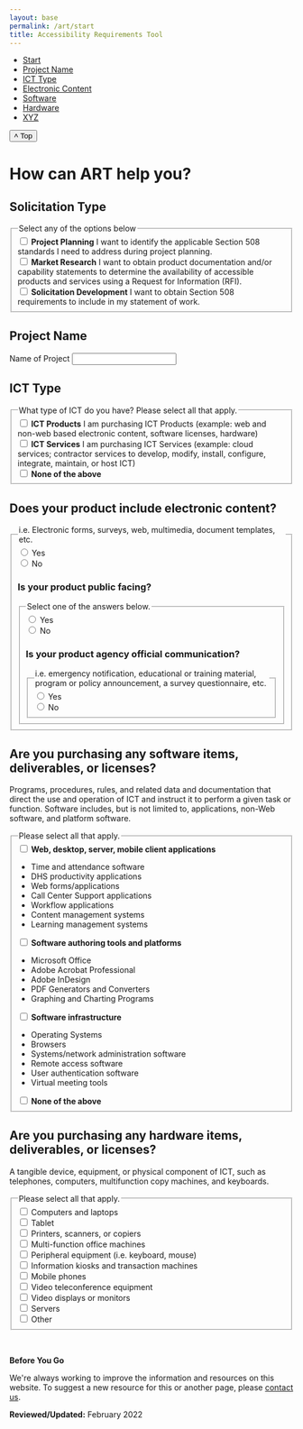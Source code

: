 ```yaml
---
layout: base
permalink: /art/start
title: Accessibility Requirements Tool
---
```

<!--  <div class="grid-container">
  <div class="grid-row grid-gap">
    <div class="grid-col-3">
      <nav aria-label="Secondary navigation,,">
          <ul class="usa-sidenav">
            <li class="usa-sidenav__item">
              <a href="javascript:void(0);" class="usa-current">Start</a>
              <ul class="usa-sidenav__sublist">
                <li class="usa-sidenav__item">
                  <a href="javascript:void(0);">Child link</a>
                </li>
                <li class="usa-sidenav__item">
                  <a href="javascript:void(0);">Child link</a>
                </li>
                <li class="usa-sidenav__item">
                  <a href="javascript:void(0);">Child link</a>
                </li>
                <li class="usa-sidenav__item">
                  <a href="javascript:void(0);">Child link</a>
                </li>
                <li class="usa-sidenav__item">
                  <a href="javascript:void(0);">Child link</a>
                </li>
              </ul>
            </li>
            <li class="usa-sidenav__item">
              <a href="javascript:void(0);">Parent link</a>
            </li>
          </ul>
      </nav>
    </div> -->
<div class="grid-container pgov margin-top-9">
  <div class="grid-row grid-gap">
    <div class="usa-layout-docs__sidenav desktop:grid-col-3 open" id="side-nav">
      <nav aria-label="Secondary navigation">
        <ul class="usa-sidenav">
          <li class="usa-sidenav__item">
            <a href="#section-1">Start</a>
          </li>
          <li class="usa-sidenav__item">
            <a href="#section-2">Project Name</a>
          </li>
          <li class="usa-sidenav__item">
            <a href="#section-3">ICT Type</a>
          </li>
          <li class="usa-sidenav__item">
            <a href="#section-4">Electronic Content</a>
          </li>
          <li class="usa-sidenav__item">
            <a href="#section-5">Software</a>
          </li>
          <li class="usa-sidenav__item">
            <a href="#section-6">Hardware</a>
          </li>
          <li class="usa-sidenav__item">
            <a href="#section-7">XYZ</a>
          </li>
        </ul>
      </nav>
    <button id="backtotop" title="Go to top">˄ Top</button>
    </div>
    <main class="usa-layout-docs__main desktop:grid-col-9 usa-prose usa-layout-docs" id="main-content">
      <h1 class="site-preview-heading">How can ART help you?</h1>
      <section id="section-1">
        <h2>Solicitation Type</h2>
        <div>
          <fieldset class="usa-fieldset">
            <legend class="usa-legend">Select any of the options below</legend>
            <div class="usa-checkbox">
              <input
                class="usa-checkbox__input usa-checkbox__input--tile"
                id="check-solicitation-project-planning"
                type="checkbox"
                name="solicitation-type-project-planning"
                value="project-planning"
              />
              <label class="usa-checkbox__label" for="check-solicitation-project-planning">
                <b>Project Planning</b>
                <span class="usa-checkbox__label-description">
                  I want to identify the applicable Section 508 standards I need to address during project planning.
                </span>
              </label>
            </div>
            <div class="usa-checkbox">
              <input
                class="usa-checkbox__input usa-checkbox__input--tile"
                id="check-solicitation-market-research"
                type="checkbox"
                name="solicitation-type-market-research"
                value="market-research"
              />
              <label class="usa-checkbox__label" for="check-solicitation-market-research"> 
                <b>Market Research</b>
                <span class="usa-checkbox__label-description">
                  I want to obtain product documentation and/or capability statements to determine the availability of accessible products and services using a Request for Information (RFI).
                </span>
              </label>
            </div>
            <div class="usa-checkbox">
              <input
                class="usa-checkbox__input usa-checkbox__input--tile"
                id="check-solicitation-development"
                type="checkbox"
                name="solicitation-type-solicitation-development"
                value="solicitation-development"
              />
              <label class="usa-checkbox__label" for="check-solicitation-development">
                <b>Solicitation Development</b>
                <span class="usa-checkbox__label-description">
                  I want to obtain Section 508 requirements to include in my statement of work.
                </span>
              </label>
            </div>
          </fieldset>
        </div>
      </section>
      <section id="section-2">
        <h2>Project Name</h2>
        <div>
          <label class="usa-label" for="input-focus">Name of Project</label>
          <input
            class="usa-input usa-focus"
            id="input-focus"
            name="input-focus"
            type="text"
          />
        </div>
      </section>
      <section id="section-3">
        <h2>ICT Type</h2>
        <div>
          <fieldset class="usa-fieldset">
            <legend class="usa-legend">What type of ICT do you have? Please select all that apply.</legend>
            <div class="usa-checkbox">
              <input
                class="usa-checkbox__input usa-checkbox__input--tile"
                id="check-ict-product"
                type="checkbox"
                name="ict-type-product"
                value="ict-product"
              />
              <label class="usa-checkbox__label" for="check-ict-product">
                <b>ICT Products</b>
                <span class="usa-checkbox__label-description">
                  I am purchasing ICT Products (example: web and non-web based electronic content, software licenses, hardware)
                </span>
              </label>
            </div>
            <div class="usa-checkbox">
              <input
                class="usa-checkbox__input usa-checkbox__input--tile"
                id="check-ict-service"
                type="checkbox"
                name="ict-type-service"
                value="ict-service"
              />
              <label class="usa-checkbox__label" for="check-ict-service"> 
                <b>ICT Services</b>
                <span class="usa-checkbox__label-description">
                  I am purchasing ICT Services (example: cloud services; contractor services to develop, modify, install, configure, integrate, maintain, or host ICT)
                </span>
              </label>
            </div>
            <div class="usa-checkbox">
              <input
                class="usa-checkbox__input usa-checkbox__input--tile"
                id="check-ict-none"
                type="checkbox"
                name="ict-type-none"
                value="None of the above"
              />
              <label class="usa-checkbox__label" for="check-ict-none">
                <b>None of the above</b>
              </label>
            </div>
          </fieldset>
        </div>
      </section>
      <section id="section-4">
        <h2>Does your product include electronic content?</h2>
        <div class="form-group form-group-outer">
          <fieldset class="usa-fieldset">
            <legend class="usa-legend">i.e. Electronic forms, surveys, web, multimedia, document templates, etc.</legend>
            <div class="usa-radio form-group">
              <input
                class="usa-radio__input usa-radio__input--tile"
                id="electronic-content-yes"
                type="radio"
                name="electronic-content"
                value="yes"
              />
              <label class="usa-radio__label" for="electronic-content-yes"
                >Yes</label
              >
            </div>
            <div class="usa-radio form-group form-group-outer">
              <input
                class="usa-radio__input usa-radio__input--tile"
                id="electronic-content-no"
                type="radio"
                name="electronic-content"
                value="no"
              />
              <label class="usa-radio__label" for="electronic-content-no"
                >No</label
              >
              <div>
                <div class="row sub-question is-hidden">
                  <h3>Is your product public facing?</h3>
                  <fieldset class="usa-fieldset">
                    <legend class="usa-legend">Select one of the answers below.</legend>
                    <div class="usa-radio form-group">
                      <input
                        class="usa-radio__input usa-radio__input--tile"
                        id="radio-public-yes"
                        type="radio"
                        name="audience"
                        value="public-yes"
                      />
                      <label class="usa-radio__label" for="radio-public-yes"
                        >Yes</label
                      >
                    </div>
                    <div class="usa-radio form-group form-group-outer">
                      <input
                        class="usa-radio__input usa-radio__input--tile"
                        id="radio-public-no"
                        type="radio"
                        name="audience"
                        value="public-no"
                      />
                      <label class="usa-radio__label" for="radio-public-no"
                        >No</label
                      >
                      <div>
                        <div class="row sub-question is-hidden">
                          <h3>Is your product agency official communication?</h3>
                          <fieldset class="usa-fieldset">
                            <legend class="usa-legend">i.e. emergency notification, educational or training material, program or policy announcement, a survey questionnaire, etc.</legend>
                            <div class="usa-radio form-group">
                              <input
                                class="usa-radio__input usa-radio__input--tile"
                                id="agency-communications-yes"
                                type="radio"
                                name="aoc"
                                value="aoc-yes"
                              />
                              <label class="usa-radio__label" for="agency-communications-yes"
                                >Yes</label
                              >
                            </div>
                            <div class="usa-radio form-group">
                              <input
                                class="usa-radio__input usa-radio__input--tile aoc-no"
                                id="agency-communications-no"
                                type="radio"
                                name="aoc"
                                value="aoc-no"
                              />
                              <label class="usa-radio__label" for="agency-communications-no"
                                >No</label
                              >
                              <div id="dialog_content" style="display: none">Electronic content that is not public facing shall conform to the accessibility requirements specified in E205.4.</div>
                            </div>
                          </fieldset>
                        </div>
                      </div>
                    </div>
                  </fieldset>
                </div>
              </div>
            </div>
          </fieldset>
        </div>
      </section>
      <section id="section-5">
        <h2>Are you purchasing any software items, deliverables, or licenses?</h2>
        <p>
          <span class="emphasized">Programs, procedures, rules, and related data and documentation that direct the use and operation of ICT and instruct it to perform a given task or function. Software includes, but is not limited to, applications, non-Web software, and platform software.</span>
        </p>
        <div>
          <fieldset class="usa-fieldset">
            <legend class="usa-legend">Please select all that apply.</legend>
            <div class="usa-checkbox">
              <input
                class="usa-checkbox__input usa-checkbox__input--tile"
                id="check-software-application"
                type="checkbox"
                name="software"
                value="software-application"
              />
              <label class="usa-checkbox__label" for="check-software-application">
                <b>Web, desktop, server, mobile client applications</b>
                <span class="usa-checkbox__label-description">
                    <div class="mobile-lg:grid-col-4 margin-top-4 mobile-lg:margin-top-0">
                      <ul class="usa-list usa-list--unstyled">
                        <li>Time and attendance software</li>
                        <li>DHS productivity applications</li>
                        <li>Web forms/applications</li>
                        <li>Call Center Support applications</li>
                        <li>Workflow applications</li>
                        <li>Content management systems</li>
                        <li>Learning management systems</li>
                      </ul>
                    </div>
                </span>
              </label>
            </div>
            <div class="usa-checkbox">
              <input
                class="usa-checkbox__input usa-checkbox__input--tile"
                id="check-software-author"
                type="checkbox"
                name="software"
                value="software-author"
              />
              <label class="usa-checkbox__label" for="check-software-author"> 
                <b>Software authoring tools and platforms</b>
                <span class="usa-checkbox__label-description">
                    <div class="mobile-lg:grid-col-4 margin-top-4 mobile-lg:margin-top-0">
                      <ul class="usa-list usa-list--unstyled">
                        <li>Microsoft Office</li>
                        <li>Adobe Acrobat Professional</li>
                        <li>Adobe InDesign</li>
                        <li>PDF Generators and Converters</li>
                        <li>Graphing and Charting Programs</li>
                      </ul>
                    </div>
                </span>
              </label>
            </div>
            <div class="usa-checkbox">
              <input
                class="usa-checkbox__input usa-checkbox__input--tile"
                id="check-software-infrastructure"
                type="checkbox"
                name="software"
                value="software-infrastructure"
              />
              <label class="usa-checkbox__label" for="check-software-infrastructure"> 
                <b>Software infrastructure</b>
                <span class="usa-checkbox__label-description">
                    <div class="mobile-lg:grid-col-4 margin-top-4 mobile-lg:margin-top-0">
                      <ul class="usa-list usa-list--unstyled">
                        <li>Operating Systems</li>
                        <li>Browsers</li>
                        <li>Systems/network administration software</li>
                        <li>Remote access software</li>
                        <li>User authentication software</li>
                        <li>Virtual meeting tools</li>
                      </ul>
                    </div>
                </span>
              </label>
            </div>
            <div class="usa-checkbox">
              <input
                class="usa-checkbox__input usa-checkbox__input--tile"
                id="check-software-none"
                type="checkbox"
                name="software"
                value="None of the above"
              />
              <label class="usa-checkbox__label" for="check-software-none">
                <b>None of the above</b>
              </label>
            </div>
          </fieldset>
          <div id="software-followup" style="display: none">
            <h3>Does the software meet any of the following criteria?</h3>
            <fieldset class="usa-fieldset">
              <div class="usa-checkbox">
                <input
                  class="usa-checkbox__input usa-checkbox__input--tile"
                  id="check-software-interface"
                  type="checkbox"
                  name="software-criteria"
                  value="software-interface"
                />
                <label class="usa-checkbox__label" for="check-software-interface">
                  Does not have an end user interface (i.e. user screens)
                </label>
              </div>
              <div class="usa-checkbox">
                <input
                  class="usa-checkbox__input usa-checkbox__input--tile"
                  id="check-software-assistive"
                  type="checkbox"
                  name="software-criteria"
                  value="software-assistive"
                />
                <label class="usa-checkbox__label" for="check-software-assistive">
                  Principal function is assistive technology
                </label>
              </div>
              <div class="usa-checkbox">
                <input
                  class="usa-checkbox__input usa-checkbox__input--tile"
                  id="check-software-idk"
                  type="checkbox"
                  name="software-criteria"
                  value="software-idk"
                />
                <label class="usa-checkbox__label" for="check-software-idk">
                  I don't know
                </label>
              </div>
              <div class="usa-checkbox">
                <input
                  class="usa-checkbox__input usa-checkbox__input--tile"
                  id="check-software-criteria-none"
                  type="checkbox"
                  name="software-criteria"
                  value="software-none"
                />
                <label class="usa-checkbox__label" for="check-software-criteria-none">
                  None of the above
                </label>
              </div>
            </fieldset>
          </div>
        </div>
      </section>
      <section id="section-6">
        <h2>Are you purchasing any hardware items, deliverables, or licenses?</h2>
        <p>
          <span class="emphasized">A tangible device, equipment, or physical component of ICT, such as telephones, computers, multifunction copy machines, and keyboards.</span>
        </p>
        <div>
          <fieldset class="usa-fieldset">
            <legend class="usa-legend">Please select all that apply.</legend>
            <div class="usa-checkbox">
              <input
                class="usa-checkbox__input usa-checkbox__input--tile"
                id="check-hardware-laptop"
                type="checkbox"
                name="hardware"
                value="hardware-laptop"
              />
              <label class="usa-checkbox__label" for="check-hardware-laptop">
                Computers and laptops
              </label>
            </div>
            <div class="usa-checkbox">
              <input
                class="usa-checkbox__input usa-checkbox__input--tile"
                id="check-hardware-tablet"
                type="checkbox"
                name="hardware"
                value="hardware-tablet"
              />
              <label class="usa-checkbox__label" for="check-hardware-tablet">
                Tablet
              </label>
            </div>
            <div class="usa-checkbox">
              <input
                class="usa-checkbox__input usa-checkbox__input--tile"
                id="check-hardware-printer"
                type="checkbox"
                name="hardware"
                value="hardware-printer"
              />
              <label class="usa-checkbox__label" for="check-hardware-printer">
                Printers, scanners, or copiers
              </label>
            </div>
            <div class="usa-checkbox">
              <input
                class="usa-checkbox__input usa-checkbox__input--tile"
                id="check-hardware-office-machine"
                type="checkbox"
                name="hardware"
                value="hardware-office-machine"
              />
              <label class="usa-checkbox__label" for="check-hardware-office-machine">
                Multi-function office machines
              </label>
            </div>
            <div class="usa-checkbox">
              <input
                class="usa-checkbox__input usa-checkbox__input--tile"
                id="check-hardware-equipment"
                type="checkbox"
                name="hardware"
                value="hardware-equipment"
              />
              <label class="usa-checkbox__label" for="check-hardware-equipment">
                Peripheral equipment (i.e. keyboard, mouse)
              </label>
            </div>
            <div class="usa-checkbox">
              <input
                class="usa-checkbox__input usa-checkbox__input--tile"
                id="check-hardware-kiosk"
                type="checkbox"
                name="hardware"
                value="hardware-kiosk"
              />
              <label class="usa-checkbox__label" for="check-hardware-kiosk">
                Information kiosks and transaction machines
              </label>
            </div>
            <div class="usa-checkbox">
              <input
                class="usa-checkbox__input usa-checkbox__input--tile"
                id="check-hardware-phone"
                type="checkbox"
                name="hardware"
                value="hardware-phone"
              />
              <label class="usa-checkbox__label" for="check-hardware-phone">
                Mobile phones
              </label>
            </div>
            <div class="usa-checkbox">
              <input
                class="usa-checkbox__input usa-checkbox__input--tile"
                id="check-hardware-teleconference"
                type="checkbox"
                name="hardware"
                value="hardware-teleconference"
              />
              <label class="usa-checkbox__label" for="check-hardware-teleconference">
                Video teleconference equipment
              </label>
            </div>
            <div class="usa-checkbox">
              <input
                class="usa-checkbox__input usa-checkbox__input--tile"
                id="check-hardware-diplay"
                type="checkbox"
                name="hardware"
                value="hardware-diplay"
              />
              <label class="usa-checkbox__label" for="check-hardware-diplay">
                Video displays or monitors
              </label>
            </div>
            <div class="usa-checkbox">
              <input
                class="usa-checkbox__input usa-checkbox__input--tile"
                id="check-hardware-server"
                type="checkbox"
                name="hardware"
                value="hardware-server"
              />
              <label class="usa-checkbox__label" for="check-hardware-server"> 
                Servers
              </label>
            </div>
            <div class="usa-checkbox">
              <input
                class="usa-checkbox__input usa-checkbox__input--tile"
                id="check-hardware-other"
                type="checkbox"
                name="hardware"
                value="hardware-other"
              />
              <label class="usa-checkbox__label" for="check-hardware-other">
                Other
              </label>
            </div>
          </fieldset>
          <div id="server-followup" style="display: none">
            <h3>Will the server require physical installation?[placeholder]</h3>
            <fieldset class="usa-fieldset">
              <legend class="usa-legend">Select one of the answers below.</legend>
              <div class="usa-radio form-group">
                <input
                  class="usa-radio__input usa-radio__input--tile"
                  id="radio-server-yes"
                  type="radio"
                  name="server-doublecheck"
                  value="server-yes"
                />
                <label class="usa-radio__label" for="radio-server-yes"
                  >Yes</label
                >
              </div>
              <div class="usa-radio form-group form-group-outer">
                <input
                  class="usa-radio__input usa-radio__input--tile"
                  id="radio-server-no"
                  type="radio"
                  name="server-doublecheck"
                  value="server-no"
                />
                <label class="usa-radio__label" for="radio-server-no"
                  >No</label
                >
              </div>
            </fieldset>
          </div>
        </div>
      </section>
    </main>
  </div>
</div>
<div class="grid-container pgov margin-top-9">
  <div class="grid-row grid-gap">
    <p>  </p>
    <div class="grid-row grid-gap">
      <div class="border-base radius-lg border-1px">
        <div class="padding-1">
          <p>
            <strong>Before You Go</strong>
          </p>
          <p dir="ltr">
            We're always working to improve the information and resources on this website. To suggest a new resource for this or another page, please <a class="mailto" href="mailto:section.508@gsa.gov">contact us</a>.
          </p>
        </div>
      </div>
    </div>
    <div>
      <p><span class="bold"><strong>Reviewed/Updated:</strong> February 2022 </span></p>
    </div>
  </div>
</div>

<style>
    @media (min-height: 300px) {
        #side-nav {
            position: sticky;
            top: 0;
            align-self: flex-start
        }
    }
</style>
<script>
    let mainNavLinks = document.querySelectorAll("li.usa-sidenav__item a");
    let mainSections = document.querySelectorAll("main section");
    let lastId;
    let cur = [];

    window.addEventListener("scroll", event => {
        let fromTop = window.scrollY;

        mainNavLinks.forEach(link => {
            let section = document.querySelector(link.hash);

            if (
                section.offsetTop <= fromTop &&
                section.offsetTop + section.offsetHeight > fromTop
            ) {
                link.classList.add("usa-current");
            } else {
                link.classList.remove("usa-current");
            }
        });
    });


</script>